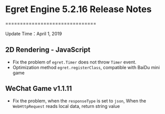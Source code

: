 # Egret Engine 5.2.16 Release Notes

===============================

Update Time：April 1, 2019

## 2D Rendering - JavaScript
* Fix the problem of `egret.Timer` does not throw `Timer` event.
* Optimization method `egret.registerClass`, compatible with BaiDu mini game

## WeChat Game v1.1.11
* Fix the problem, when the `responseType` is set to `json`, When the `WebHttpRequest` reads local data, return string value

